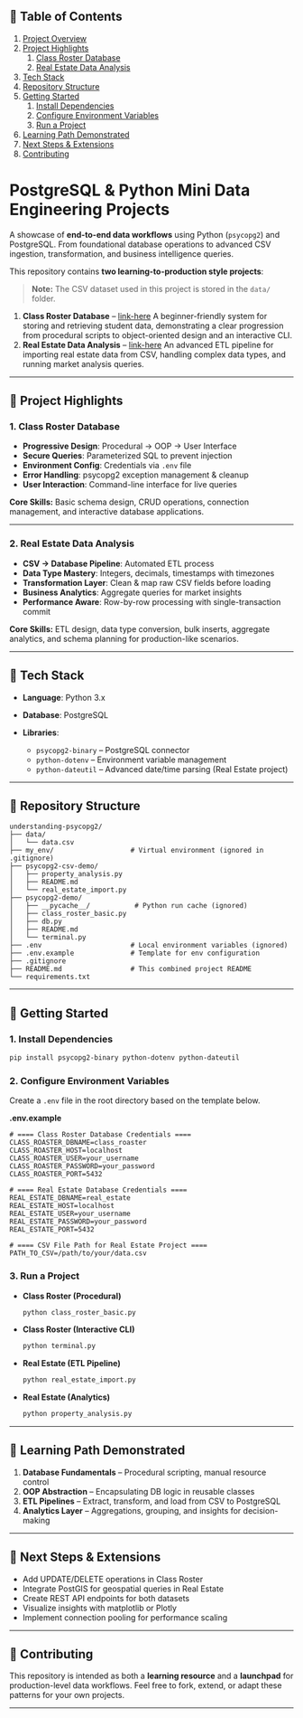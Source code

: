 ## 📑 Table of Contents

1. [Project Overview](#postgresql--python-mini-data-engineering-projects)
2. [Project Highlights](#-project-highlights)
   1. [Class Roster Database](#1-class-roster-database)
   2. [Real Estate Data Analysis](#2-real-estate-data-analysis)
3. [Tech Stack](#-tech-stack)
4. [Repository Structure](#-repository-structure)
5. [Getting Started](#-getting-started)
   1. [Install Dependencies](#1-install-dependencies)
   2. [Configure Environment Variables](#2-configure-environment-variables)
   3. [Run a Project](#3-run-a-project)
6. [Learning Path Demonstrated](#-learning-path-demonstrated)
7. [Next Steps & Extensions](#-next-steps--extensions)
8. [Contributing](#-contributing)


# PostgreSQL & Python Mini Data Engineering Projects

A showcase of **end-to-end data workflows** using Python (`psycopg2`) and PostgreSQL. From foundational database operations to advanced CSV ingestion, transformation, and business intelligence queries.

This repository contains **two learning-to-production style projects**:

> **Note:** The CSV dataset used in this project is stored in the `data/` folder.

1. **Class Roster Database** – [link-here](https://github.com/victorcezeh/understanding-psycopg2/tree/main/class-roster-database) A beginner-friendly system for storing and retrieving student data, demonstrating a clear progression from procedural scripts to object-oriented design and an interactive CLI.
2. **Real Estate Data Analysis** – [link-here](https://github.com/victorcezeh/understanding-psycopg2/tree/main/real-estate-data-analysis) An advanced ETL pipeline for importing real estate data from CSV, handling complex data types, and running market analysis queries.

---

## 📌 Project Highlights

### 1. Class Roster Database

* **Progressive Design**: Procedural → OOP → User Interface
* **Secure Queries**: Parameterized SQL to prevent injection
* **Environment Config**: Credentials via `.env` file
* **Error Handling**: psycopg2 exception management & cleanup
* **User Interaction**: Command-line interface for live queries

**Core Skills:** Basic schema design, CRUD operations, connection management, and interactive database applications.

---

### 2. Real Estate Data Analysis

* **CSV → Database Pipeline**: Automated ETL process
* **Data Type Mastery**: Integers, decimals, timestamps with timezones
* **Transformation Layer**: Clean & map raw CSV fields before loading
* **Business Analytics**: Aggregate queries for market insights
* **Performance Aware**: Row-by-row processing with single-transaction commit

**Core Skills:** ETL design, data type conversion, bulk inserts, aggregate analytics, and schema planning for production-like scenarios.

---

## 🤖 Tech Stack

* **Language**: Python 3.x
* **Database**: PostgreSQL
* **Libraries**:

  * `psycopg2-binary` – PostgreSQL connector
  * `python-dotenv` – Environment variable management
  * `python-dateutil` – Advanced date/time parsing (Real Estate project)

---

## 📂 Repository Structure

```
understanding-psycopg2/
├── data/
│   └── data.csv
├── my_env/                   # Virtual environment (ignored in .gitignore)
├── psycopg2-csv-demo/
│   ├── property_analysis.py
│   ├── README.md
│   └── real_estate_import.py
├── psycopg2-demo/
│   ├── __pycache__/           # Python run cache (ignored)
│   ├── class_roster_basic.py
│   ├── db.py
│   ├── README.md
│   └── terminal.py
├── .env                      # Local environment variables (ignored)
├── .env.example              # Template for env configuration
├── .gitignore
├── README.md                 # This combined project README
└── requirements.txt

```

---

## 🚀 Getting Started

### 1. Install Dependencies

```bash
pip install psycopg2-binary python-dotenv python-dateutil
```

### 2. Configure Environment Variables

Create a `.env` file in the root directory based on the template below.

**.env.example**

```env
# ==== Class Roster Database Credentials ====
CLASS_ROASTER_DBNAME=class_roaster
CLASS_ROASTER_HOST=localhost
CLASS_ROASTER_USER=your_username
CLASS_ROASTER_PASSWORD=your_password
CLASS_ROASTER_PORT=5432

# ==== Real Estate Database Credentials ====
REAL_ESTATE_DBNAME=real_estate
REAL_ESTATE_HOST=localhost
REAL_ESTATE_USER=your_username
REAL_ESTATE_PASSWORD=your_password
REAL_ESTATE_PORT=5432

# ==== CSV File Path for Real Estate Project ====
PATH_TO_CSV=/path/to/your/data.csv
```

### 3. Run a Project

* **Class Roster (Procedural)**

  ```bash
  python class_roster_basic.py
  ```
* **Class Roster (Interactive CLI)**

  ```bash
  python terminal.py
  ```
* **Real Estate (ETL Pipeline)**

  ```bash
  python real_estate_import.py
  ```
* **Real Estate (Analytics)**

  ```bash
  python property_analysis.py
  ```

---

## 📖 Learning Path Demonstrated

1. **Database Fundamentals** – Procedural scripting, manual resource control
2. **OOP Abstraction** – Encapsulating DB logic in reusable classes
3. **ETL Pipelines** – Extract, transform, and load from CSV to PostgreSQL
4. **Analytics Layer** – Aggregations, grouping, and insights for decision-making

---

## 🔮 Next Steps & Extensions

* Add UPDATE/DELETE operations in Class Roster
* Integrate PostGIS for geospatial queries in Real Estate
* Create REST API endpoints for both datasets
* Visualize insights with matplotlib or Plotly
* Implement connection pooling for performance scaling

---

## 🤝 Contributing

This repository is intended as both a **learning resource** and a **launchpad** for production-level data workflows.
Feel free to fork, extend, or adapt these patterns for your own projects.

---
